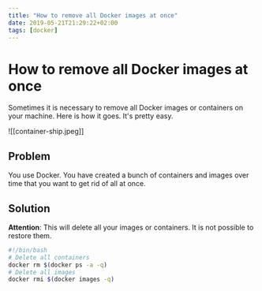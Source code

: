 ```yaml
---
title: "How to remove all Docker images at once"
date: 2019-05-21T21:29:22+02:00
tags: [docker]
---
```


# How to remove all Docker images at once

Sometimes it is necessary to remove all Docker images or containers on your machine. Here is how it goes. It's pretty easy.

![[container-ship.jpeg]]

## Problem

You use Docker. You have created a bunch of containers and images over time that you want to get rid of all at once.

## Solution

**Attention**: This will delete all your images or containers. It is not possible to restore them.

```bash
#!/bin/bash
# Delete all containers
docker rm $(docker ps -a -q)
# Delete all images
docker rmi $(docker images -q)
```